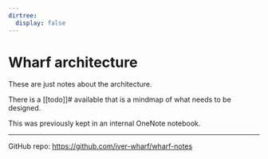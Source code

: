 ```yaml
---
dirtree:
  display: false
---
```


# Wharf architecture

These are just notes about the architecture.

There is a [[todo]]# available that is a mindmap of what needs to be designed.

This was previously kept in an internal OneNote notebook.

---

GitHub repo: <https://github.com/iver-wharf/wharf-notes>
